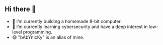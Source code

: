 ## Hi there 👋
- 🔭 I’m currently building a homemade 8-bit computer.
- 🌱 I’m currently learning cybersecurity and have a deep interest in low-level programming.
- 😄 "bAbYnIcKy" is an alias of mine.
<!--
**BelaBartok39/BelaBartok39** is a ✨ _special_ ✨ repository because its `README.md` (this file) appears on your GitHub profile.

Here are some ideas to get you started:

- 🔭 I’m currently working on a homemade 8-bit computer.
- 🌱 I’m currently learning cybersecurity.
- 👯 I’m looking to collaborate on ...
- 🤔 I’m looking for help with ...
- 💬 Ask me about ...
- 📫 How to reach me: ...
- 😄 Pronouns: ...
- ⚡ Fun fact: ...
-->
